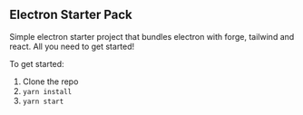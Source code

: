 ## Electron Starter Pack

Simple electron starter project that bundles electron with forge, tailwind and react. All you need to get started!

To get started:

1. Clone the repo
2. `yarn install`
3. `yarn start`